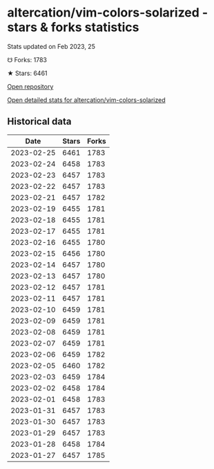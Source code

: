 # altercation/vim-colors-solarized - stars & forks statistics

Stats updated on Feb 2023, 25

☋ Forks: 1783

★ Stars: 6461

[Open repository](https://github.com/altercation/vim-colors-solarized)

[Open detailed stats for altercation/vim-colors-solarized](https://reviewgithub.com/rep/altercation/vim-colors-solarized)

## Historical data
| Date | Stars | Forks |
|------|-------|-------|
| 2023-02-25 | 6461 | 1783 | 
| 2023-02-24 | 6458 | 1783 | 
| 2023-02-23 | 6457 | 1783 | 
| 2023-02-22 | 6457 | 1783 | 
| 2023-02-21 | 6457 | 1782 | 
| 2023-02-19 | 6455 | 1781 | 
| 2023-02-18 | 6455 | 1781 | 
| 2023-02-17 | 6455 | 1781 | 
| 2023-02-16 | 6455 | 1780 | 
| 2023-02-15 | 6456 | 1780 | 
| 2023-02-14 | 6457 | 1780 | 
| 2023-02-13 | 6457 | 1780 | 
| 2023-02-12 | 6457 | 1781 | 
| 2023-02-11 | 6457 | 1781 | 
| 2023-02-10 | 6459 | 1781 | 
| 2023-02-09 | 6459 | 1781 | 
| 2023-02-08 | 6459 | 1781 | 
| 2023-02-07 | 6459 | 1781 | 
| 2023-02-06 | 6459 | 1782 | 
| 2023-02-05 | 6460 | 1782 | 
| 2023-02-03 | 6459 | 1784 | 
| 2023-02-02 | 6458 | 1784 | 
| 2023-02-01 | 6458 | 1783 | 
| 2023-01-31 | 6457 | 1783 | 
| 2023-01-30 | 6457 | 1783 | 
| 2023-01-29 | 6457 | 1783 | 
| 2023-01-28 | 6458 | 1784 | 
| 2023-01-27 | 6457 | 1785 | 

